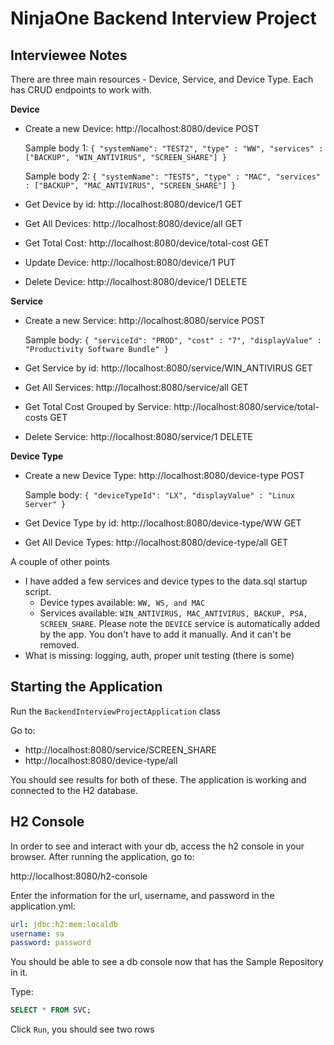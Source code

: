# NinjaOne Backend Interview Project

## Interviewee Notes

There are three main resources - Device, Service, and Device Type. Each has CRUD endpoints to work with.

**Device**
* Create a new Device: http://localhost:8080/device POST

    Sample body 1:
    `{
    "systemName": "TEST2",
    "type" : "WW",
    "services" : ["BACKUP", "WIN_ANTIVIRUS", "SCREEN_SHARE"]
    }`

    Sample body 2:
    `{
    "systemName": "TEST5",
    "type" : "MAC",
    "services" : ["BACKUP", "MAC_ANTIVIRUS", "SCREEN_SHARE"]
    }`

* Get Device by id: http://localhost:8080/device/1 GET
* Get All Devices: http://localhost:8080/device/all GET
* Get Total Cost: http://localhost:8080/device/total-cost GET
* Update Device: http://localhost:8080/device/1 PUT
* Delete Device: http://localhost:8080/device/1 DELETE

**Service**
* Create a new Service: http://localhost:8080/service POST

    Sample body:
    `{
    "serviceId": "PROD",
    "cost" : "7",
    "displayValue" : "Productivity Software Bundle"
    }`

* Get Service by id: http://localhost:8080/service/WIN_ANTIVIRUS GET
* Get All Services: http://localhost:8080/service/all GET
* Get Total Cost Grouped by Service: http://localhost:8080/service/total-costs GET
* Delete Service: http://localhost:8080/service/1 DELETE

**Device Type**
* Create a new Device Type: http://localhost:8080/device-type POST

  Sample body:
  `{
  "deviceTypeId": "LX",
  "displayValue" : "Linux Server"
  }`

* Get Device Type by id: http://localhost:8080/device-type/WW GET
* Get All Device Types: http://localhost:8080/device-type/all GET


A couple of other points
* I have added a few services and device types to the data.sql startup script.
  * Device types available: `WW, WS, and MAC`
  * Services available:  `WIN_ANTIVIRUS, MAC_ANTIVIRUS, BACKUP, PSA, SCREEN_SHARE`. Please note the `DEVICE` service is automatically added by the app. You don't have to add it manually. And it can't be removed.
* What is missing: logging, auth, proper unit testing (there is some)

## Starting the Application

Run the `BackendInterviewProjectApplication` class

Go to:
* http://localhost:8080/service/SCREEN_SHARE
* http://localhost:8080/device-type/all


You should see results for both of these. The application is working and connected to the H2 database. 

## H2 Console 

In order to see and interact with your db, access the h2 console in your browser.
After running the application, go to:

http://localhost:8080/h2-console

Enter the information for the url, username, and password in the application.yml:

```yml
url: jdbc:h2:mem:localdb
username: sa 
password: password
```

You should be able to see a db console now that has the Sample Repository in it.

Type:

```sql
SELECT * FROM SVC;
````

Click `Run`, you should see two rows
